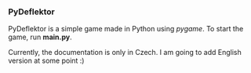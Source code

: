 ### PyDeflektor
PyDeflektor is a simple game made in Python using *pygame*. To start the game, run **main.py**. 

Currently, the documentation is only in Czech. I am going to add English version at some point :)


